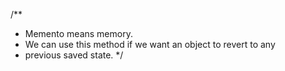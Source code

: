/**
 * Memento means memory.
 * We can use this method if we want an object to revert to any
 * previous saved state.
 */
